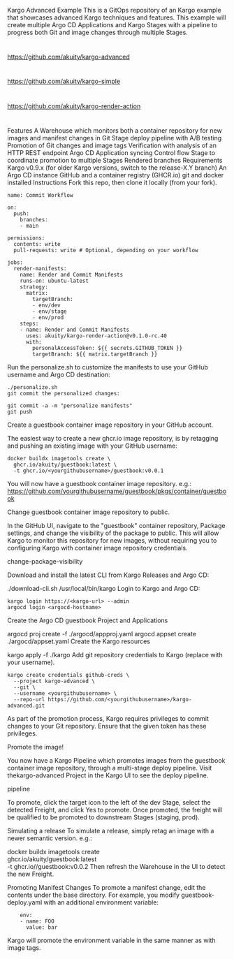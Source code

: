 Kargo Advanced Example
This is a GitOps repository of an Kargo example that showcases advanced Kargo techniques and features. 
This example will create multiple Argo CD Applications and Kargo Stages with a pipeline to progress both Git and image changes through multiple Stages.

##
#
https://github.com/akuity/kargo-advanced
#
https://github.com/akuity/kargo-simple
#
https://github.com/akuity/kargo-render-action
#
##

Features
A Warehouse which monitors both a container repository for new images and manifest changes in Git
Stage deploy pipeline with A/B testing
Promotion of Git changes and image tags
Verification with analysis of an HTTP REST endpoint
Argo CD Application syncing
Control flow Stage to coordinate promotion to multiple Stages
Rendered branches
Requirements
Kargo v0.9.x (for older Kargo versions, switch to the release-X.Y branch)
An Argo CD instance
GitHub and a container registry (GHCR.io)
git and docker installed
Instructions
Fork this repo, then clone it locally (from your fork).

```
name: Commit Workflow

on:
  push:
    branches:
    - main

permissions: 
  contents: write
  pull-requests: write # Optional, depending on your workflow

jobs:
  render-manifests:
    name: Render and Commit Manifests
    runs-on: ubuntu-latest
    strategy:
      matrix:
        targetBranch:
        - env/dev
        - env/stage
        - env/prod
    steps:
    - name: Render and Commit Manifests
      uses: akuity/kargo-render-action@v0.1.0-rc.40
      with:
        personalAccessToken: ${{ secrets.GITHUB_TOKEN }}
        targetBranch: ${{ matrix.targetBranch }}
```


Run the personalize.sh to customize the manifests to use your GitHub username and Argo CD destination:
```
./personalize.sh
git commit the personalized changes:

git commit -a -m "personalize manifests"
git push
```

Create a guestbook container image repository in your GitHub account.

The easiest way to create a new ghcr.io image repository, is by retagging and pushing an existing image with your GitHub username:
```
docker buildx imagetools create \
  ghcr.io/akuity/guestbook:latest \
  -t ghcr.io/<yourgithubusername>/guestbook:v0.0.1
```

You will now have a guestbook container image repository. e.g.: https://github.com/yourgithubusername/guestbook/pkgs/container/guestbook

Change guestbook container image repository to public.

In the GitHub UI, navigate to the "guestbook" container repository, Package settings, and change the visibility of the package to public. This will allow Kargo to monitor this repository for new images, without requiring you to configuring Kargo with container image repository credentials.

change-package-visibility

Download and install the latest CLI from Kargo Releases and Argo CD:

./download-cli.sh /usr/local/bin/kargo
Login to Kargo and Argo CD:
```
kargo login https://<kargo-url> --admin
argocd login <argocd-hostname>
```

Create the Argo CD guestbook Project and Applications

argocd proj create -f ./argocd/appproj.yaml
argocd appset create ./argocd/appset.yaml
Create the Kargo resources

kargo apply -f ./kargo
Add git repository credentials to Kargo (replace <yourgithubusername> with your username).
```
kargo create credentials github-creds \
  --project kargo-advanced \
  --git \
  --username <yourgithubusername> \
  --repo-url https://github.com/<yourgithubusername>/kargo-advanced.git
```

As part of the promotion process, Kargo requires privileges to commit changes to your Git repository. Ensure that the given token has these privileges.

Promote the image!

You now have a Kargo Pipeline which promotes images from the guestbook container image repository, through a multi-stage deploy pipeline. Visit thekargo-advanced Project in the Kargo UI to see the deploy pipeline.

pipeline

To promote, click the target icon to the left of the dev Stage, select the detected Freight, and click Yes to promote. Once promoted, the freight will be qualified to be promoted to downstream Stages (staging, prod).

Simulating a release
To simulate a release, simply retag an image with a newer semantic version. e.g.:

docker buildx imagetools create \
  ghcr.io/akuity/guestbook:latest \
  -t ghcr.io/<yourgithubusername>/guestbook:v0.0.2
Then refresh the Warehouse in the UI to detect the new Freight.

Promoting Manifest Changes
To promote a manifest change, edit the contents under the base directory. For example, you modify guestbook-deploy.yaml with an additional environment variable:

        env:
        - name: FOO
          value: bar
Kargo will promote the environment variable in the same manner as with image tags.
